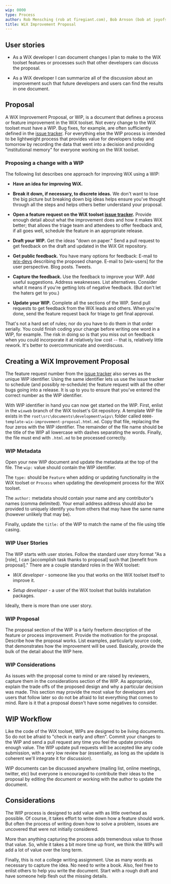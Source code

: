 ```yaml
---
wip: 0000
type: Process
author: Rob Mensching (rob at firegiant.com), Bob Arnson (bob at joyofsetup.com)
title: WiX Improvement Proposal
---
```


## User stories

* As a WiX developer I can document changes I plan to make to the WiX toolset features or processes 
such that other developers can discuss the proposal.

* As a WiX developer I can summarize all of the discussion about an improvement such that future 
developers and users can find the results in one document.

## Proposal

A WiX Improvement Proposal, or WIP, is a document that defines a process or feature
improvement in the WiX toolset. Not every change to the WiX toolset must have a WIP. Bug
fixes, for example, are often sufficiently defined in the [issue tracker]. For
everything else the WIP process is intended to be lightweight process that provides value
for developers today and tomorrow by recording the data that went into a decision and 
providing "institutional memory" for everyone working on the WiX toolset.

### Proposing a change with a WIP

The following list describes one approach for improving WiX using a WIP:

- **Have an idea for improving WiX.**

- **Break it down, if necessary, to discrete ideas.** We don't want to lose the big picture but 
breaking down big ideas helps ensure you've thought through all the steps and helps others better 
understand your proposal.

- **Open a feature request on the WiX toolset [issue tracker].** Provide enough detail about what the 
improvement does and how it makes WiX better; that allows the triage team and attendees to offer 
feedback and, if all goes well, schedule the feature in an appropriate release.

- **Draft your WIP.** Get the ideas "down on paper." Send a pull request to get feedback on the draft and 
updated in the WiX Git repository.

- **Get public feedback.** You have many options for feedback: E-mail to [wix-devs] describing the 
proposed change. E-mail to [wix-users] for the user perspective. Blog posts. Tweets.

- **Capture the feedback.** Use the feedback to improve your WIP. Add useful suggestions. Address 
weaknesses. List alternatives. Consider what it means if you're getting lots of negative feedback. (But 
don't let the haters get to you.)

- **Update your WIP.** Complete all the sections of the WIP. Send pull requests to get feedback from the 
WiX leads and others. When you're done, send the feature request back for triage to get final approval.

That's not a hard set of rules; nor do you have to do them in that order serially. You could finish coding 
your change before writing one word in a WIP, for example. The risk in doing so is that you miss out on 
feedback when you could incorporate it at relatively low cost -- that is, relatively little rework. It's 
better to overcommunicate and overdiscuss.

## Creating a WiX Improvement Proposal

The feature request number from the [issue tracker] also serves as the unique WIP identifier. Using 
the same identifier lets us use the issue tracker to schedule (and possibly re-schedule) the feature 
request with all the other bugs going into a release. It is up to you to ensure that you've entered 
the correct number as the WIP identifier.

With WIP identifier in hand you can now get started on the WIP. First, enlist in the `wixweb` branch
of the WiX toolset's Git repository. A template WIP file exists in the `root\src\documents\development\wips\`
folder called `0000-template-wix-improvement-proposal.html.md`. Copy that file, replacing the four
zeros with the WIP identifier. The remainder of the file name should be the title of the WIP
all lowercase with dashes separating the words. Finally, the file must end with `.html.md` to be
processed correctly.

### WIP Metadata

Open your new WIP document and update the metadata at the top of the file. The `wip:` value 
should contain the WIP identifier.

The `type:` should be `Feature` when adding or updating
functionality in the WiX toolset or `Process` when updating the development process for the
WiX toolset.

The `author:` metadata should contain your name and any contributor's names (comma delimited). 
Your email address address should also be provided to uniquely identify you from others that
may have the same name (however unlikely that may be).

Finally, update the `title:` of the WIP to match the name of the file using title casing.

### WIP User Stories

The WIP starts with user stories. Follow the standard user story format "As a [role], I can
[accomplish task thanks to proposal] such that [benefit from proposal]." There are a couple
standard roles in the WiX toolset:

* *WiX developer* - someone like you that works on the WiX toolset itself to improve it.

* *Setup developer* - a user of the WiX toolset that builds installation packages.

Ideally, there is more than one user story.

### WIP Proposal

The proposal section of the WIP is a fairly freeform description of the feature or process
improvement. Provide the motivation for the proposal. Describe how the proposal works. List examples,
particularly source code, that demonstrates how the improvement will be used. Basically, provide
the bulk of the detail about the WIP here.

### WIP Considerations

As issues with the proposal come to mind or are raised by reviewers, capture them in the
considerations section of the WIP. As appropriate, explain the trade offs of the proposed
design and why a particular decision was made. This section may provide the most value for
developers and users that follow later so do not be afraid to list everything that comes
to mind. Rare is it that a proposal doesn't have some negatives to consider.

## WIP Workflow

Like the code of the WiX toolset, WIPs are designed to be living documents. So do not be afraid
to "check in early and often". Commit your changes to the WIP and send a pull request any time
you feel the update provides enough value. The WIP update pull requests will be accepted like
any code submission, with a very low review bar (essentially, as long as the update is coherent
we'll integrate it for discussion).

WIP documents can be discussed anywhere (mailing list, online meetings, twitter, etc) but everyone
is encouraged to contribute their ideas to the proposal by editing the document or working with
the author to update the document.

## Considerations

The WIP process is designed to add value with as little overhead as possible. Of course, it takes
effort to write down how a feature should work. But often the process of writing down how to solve
a problem, issues are uncovered that were not initially considered.

More than anything capturing the process adds tremendous value to those that value. So, while it
takes a bit more time up front, we think the WIPs will add a lot of value over the long term.

Finally, this is not a college writing assignment. Use as many words as necessary to capture the
idea. No need to write a book. Also, feel free to enlist others to help you write the document.
Start with a rough draft and have someone help flesh out the missing details.

  [issue tracker]: /issues/
  [wix-devs]: /documentation/mailinglist/
